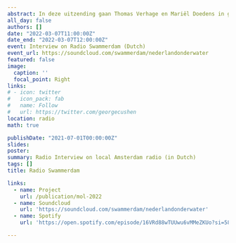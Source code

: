 ```yaml
---
abstract: In deze uitzending gaan Thomas Verhage en Mariël Doedens in gesprek met Toon Haer en Jantsje Mol over de overstromingsisico’s waar Nederland in de toekomst mee te maken gaat krijgen. Toon is expert op het gebied van water- en klimaat risico en zal vertellen hoe groot het probleem van een alsmaar stijgende zeespiegel is voor Nederland. Jantsje zal vertellen over haar onderzoek waarin virtual reality proefpersonen meer laat investeren in het overstromingsbestendig maken van hun huizen.
all_day: false
authors: []
date: "2022-03-07T11:00:00Z"
date_end: "2022-03-07T12:00:00Z"
event: Interview on Radio Swammerdam (Dutch)
event_url: https://soundcloud.com/swammerdam/nederlandonderwater
featured: false
image:
  caption: ''
  focal_point: Right
links:
# - icon: twitter
#   icon_pack: fab
#   name: Follow
#   url: https://twitter.com/georgecushen
location: radio
math: true

publishDate: "2021-07-01T00:00:00Z"
slides:
poster:
summary: Radio Interview on local Amsterdam radio (in Dutch)
tags: []
title: Radio Swammerdam

links:
  - name: Project
    url: /publication/mol-2022
  - name: Soundcloud
    url: 'https://soundcloud.com/swammerdam/nederlandonderwater'
  - name: Spotify
    url: 'https://open.spotify.com/episode/16VRd88wTUUwu6vMMeZKUo?si=588c69ae26e2423a'

---
```


